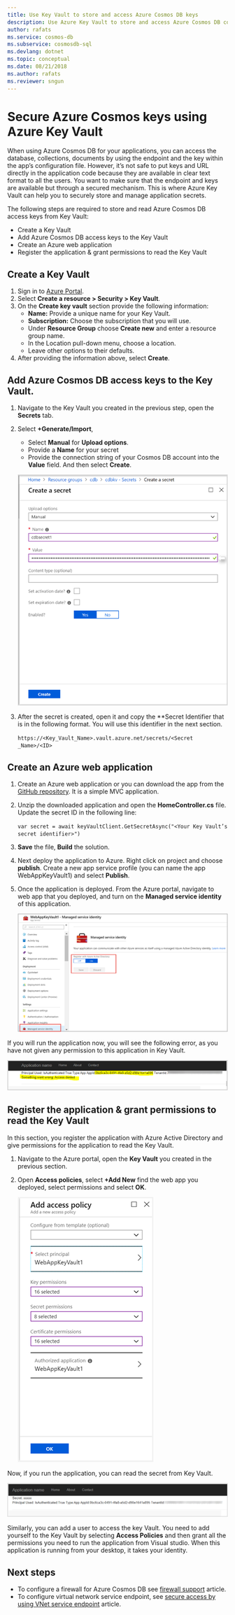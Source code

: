 ```yaml
---
title: Use Key Vault to store and access Azure Cosmos DB keys
description: Use Azure Key Vault to store and access Azure Cosmos DB connection string, keys, endpoints. 
author: rafats
ms.service: cosmos-db
ms.subservice: cosmosdb-sql
ms.devlang: dotnet
ms.topic: conceptual
ms.date: 08/21/2018
ms.author: rafats
ms.reviewer: sngun
---
```


# Secure Azure Cosmos keys using Azure Key Vault 

When using Azure Cosmos DB for your applications, you can access the database, collections, documents by using the endpoint and the key within the app’s configuration file.  However, it’s not safe to put keys and URL directly in the application code because they are available in clear text format to all the users. You want to make sure that the endpoint and keys are available but through a secured mechanism. This is where Azure Key Vault can help you to securely store and manage application secrets.

The following steps are required to store and read Azure Cosmos DB access keys from Key Vault:

* Create a Key Vault  
* Add Azure Cosmos DB access keys to the Key Vault  
* Create an Azure web application  
* Register the application & grant permissions to read the Key Vault  


## Create a Key Vault

1. Sign in to [Azure Portal](https://portal.azure.com/).  
2. Select **Create a resource > Security > Key Vault**.  
3. On the **Create key vault** section provide the following information:  
   * **Name:** Provide a unique name for your Key Vault.  
   * **Subscription:** Choose the subscription that you will use.  
   * Under **Resource Group** choose **Create new** and enter a resource group name.  
   * In the Location pull-down menu, choose a location.  
   * Leave other options to their defaults.  
4. After providing the information above, select **Create**.  

## Add Azure Cosmos DB access keys to the Key Vault.
1. Navigate to the Key Vault you created in the previous step, open the **Secrets** tab.  
2. Select **+Generate/Import**, 

   * Select **Manual** for **Upload options**.
   * Provide a **Name** for your secret
   * Provide the connection string of your Cosmos DB account into the **Value** field. And then select **Create**.

   ![Create a secret](./media/access-secrets-from-keyvault/create-a-secret.png)

4. After the secret is created, open it and copy the **Secret Identifier that is in the following format. You will use this identifier in the next section. 

   `https://<Key_Vault_Name>.vault.azure.net/secrets/<Secret _Name>/<ID>`

## Create an Azure web application

1. Create an Azure web application or you can download the app from the [GitHub repository](https://github.com/Azure/azure-cosmosdb-dotnet/tree/master/Demo/keyvaultdemo). It is a simple MVC application.  

2. Unzip the downloaded application and open the **HomeController.cs** file. Update the secret ID in the following line:

   `var secret = await keyVaultClient.GetSecretAsync("<Your Key Vault’s secret identifier>")`

3. **Save** the file, **Build** the solution.  
4. Next deploy the application to Azure. Right click on project and choose **publish**. Create a new app service profile (you can name the app WebAppKeyVault1) and select **Publish**.   

5. Once the application is deployed. From the Azure portal, navigate to web app that you deployed, and turn on the **Managed service identity** of this application.  

   ![Managed service identity](./media/access-secrets-from-keyvault/turn-on-managed-service-identity.png)

If you will run the application now, you will see the following error, as you have not given any permission to this application in Key Vault.

![App deployed without access](./media/access-secrets-from-keyvault/app-deployed-without-access.png)

## Register the application & grant permissions to read the Key Vault

In this section, you register the application with Azure Active Directory and give permissions for the application to read the Key Vault. 

1. Navigate to the Azure portal, open the **Key Vault** you created in the previous section.  

2. Open **Access policies**, select **+Add New** find the web app you deployed, select permissions and select **OK**.  

   ![Add access policy](./media/access-secrets-from-keyvault/add-access-policy.png)

Now, if you run the application, you can read the secret from Key Vault.

![App deployed with secret](./media/access-secrets-from-keyvault/app-deployed-with-access.png)
 
Similarly, you can add a user to access the key Vault. You need to add yourself to the Key Vault by selecting **Access Policies** and then grant all the permissions you need to run the application from Visual studio. When this application is running from your desktop, it takes your identity.

## Next steps

* To configure a firewall for Azure Cosmos DB see [firewall support](firewall-support.md) article.
* To configure virtual network service endpoint, see [secure access by using VNet service endpoint](vnet-service-endpoint.md) article.
